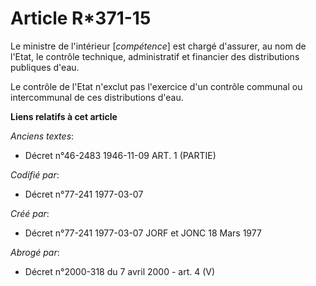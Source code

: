 # Article R*371-15

Le ministre de l'intérieur [*compétence*] est chargé d'assurer, au nom de l'Etat, le contrôle technique, administratif et
financier des distributions publiques d'eau.

Le contrôle de l'Etat n'exclut pas l'exercice d'un contrôle communal ou intercommunal de ces distributions d'eau.

**Liens relatifs à cet article**

_Anciens textes_:

  - Décret n°46-2483 1946-11-09 ART. 1 (PARTIE)

_Codifié par_:

  - Décret n°77-241 1977-03-07

_Créé par_:

  - Décret n°77-241 1977-03-07 JORF et JONC 18 Mars 1977

_Abrogé par_:

  - Décret n°2000-318 du 7 avril 2000 - art. 4 (V)

